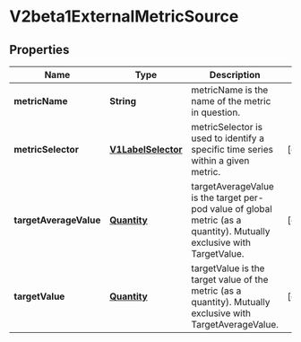 
# V2beta1ExternalMetricSource

## Properties
Name | Type | Description | Notes
------------ | ------------- | ------------- | -------------
**metricName** | **String** | metricName is the name of the metric in question. | 
**metricSelector** | [**V1LabelSelector**](V1LabelSelector.md) | metricSelector is used to identify a specific time series within a given metric. |  [optional]
**targetAverageValue** | [**Quantity**](Quantity.md) | targetAverageValue is the target per-pod value of global metric (as a quantity). Mutually exclusive with TargetValue. |  [optional]
**targetValue** | [**Quantity**](Quantity.md) | targetValue is the target value of the metric (as a quantity). Mutually exclusive with TargetAverageValue. |  [optional]



